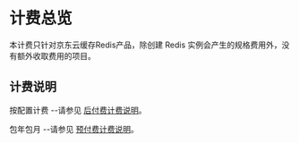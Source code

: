 # 计费总览

本计费只针对京东云缓存Redis产品，除创建 Redis 实例会产生的规格费用外，没有额外收取费用的项目。

## 计费说明
按配置计费
--请参见  [后付费计费说明](https://www.jdcloud.com/help/detail/1393/isCatalog/1)。

包年包月
--请参见 [预付费计费说明](https://www.jdcloud.com/help/detail/1392/isCatalog/1)。
